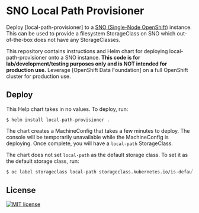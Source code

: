 # SNO Local Path Provisioner

Deploy [local-path-provisioner] to a [SNO (Single-Node OpenShift)] instance. This
can be used to provide a filesystem StorageClass on SNO which out-of-the-box
does not have any StorageClasses.

This repository contains instructions and Helm chart for deploying
local-path-provisioner onto a SNO instance. **This code is for
lab/development/testing purposes only and is NOT intended for production use.**
Leverage [OpenShift Data Foundation] on a full OpenShift cluster for production
use.

## Deploy

This Help chart takes in no values. To deploy, run:

```
$ helm install local-path-provisioner .
```

The chart creates a MachineConfig that takes a few minutes to deploy. The
console will be temporarily unavailable while the MachineConfig is deploying.
Once complete, you will have a `local-path` StorageClass.

The chart does not set `local-path` as the default storage class. To set it as
the default storage class, run:

```bash
$ oc label storageclass local-path storageclass.kubernetes.io/is-default-class=true
```

## License

[![MIT license]](https://lbesson.mit-license.org/)

[locah-path-provisioner]: https://github.com/rancher/local-path-provisioner
[mit license]: https://img.shields.io/badge/License-MIT-blue.svg
[sno (single-node openshift)]:
  https://www.redhat.com/en/blog/meet-single-node-openshift-our-smallest-openshift-footprint-edge-architectures

